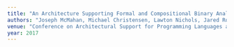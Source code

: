 ```yaml
---
title: "An Architecture Supporting Formal and Compositional Binary Analysis"
authors: "Joseph McMahan, Michael Christensen, Lawton Nichols, Jared Roesch, Sung-Yee Guo, Ben Hardekopf, and Timothy Sherwood"
venue: "Conference on Architectural Support for Programming Languages and Operating Systems (ASPLOS)"
year: 2017
---
```

